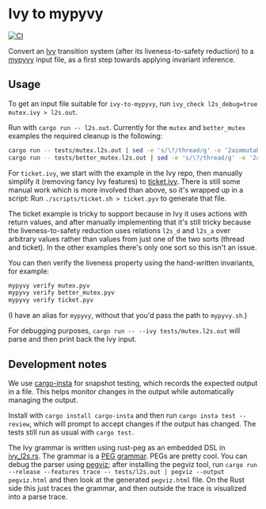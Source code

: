 # Ivy to mypyvy

[![CI](https://github.com/tchajed/ivy-to-mypyvy/actions/workflows/build.yml/badge.svg)](https://github.com/tchajed/ivy-to-mypyvy/actions/workflows/build.yml)

Convert an [Ivy](https://kenmcmil.github.io/ivy/) transition system (after its liveness-to-safety reduction) to a
[mypyvy](https://github.com/wilcoxjay/mypyvy) input file, as a first step towards applying invariant inference.

## Usage

To get an input file suitable for `ivy-to-mypyvy`, run `ivy_check l2s_debug=true
mutex.ivy > l2s.out`.

Run with `cargo run -- l2s.out`. Currently for the `mutex` and `better_mutex` examples the
required cleanup is the following:

```sh
cargo run -- tests/mutex.l2s.out | sed -e 's/\?/thread/g' -e '2aimmutable constant t0: thread' > mutex.pyv
cargo run -- tests/better_mutex.l2s.out | sed -e 's/\?/thread/g' -e '2aimmutable constant t0: thread' > better_mutex.pyv
```

For `ticket.ivy`, we start with the example in the Ivy repo, then manually
simplify it (removing fancy Ivy features) to
[ticket.ivy](https://gist.github.com/tchajed/9222bb1195c93f8a799f2c028bca9039).
There is still some manual work which is more involved than above, so it's
wrapped up in a script: Run `./scripts/ticket.sh > ticket.pyv` to generate that
file.

The ticket example is tricky to support because in Ivy it uses actions with
return values, and after manually implementing that it's still tricky because
the liveness-to-safety reduction uses relations `l2s_d` and `l2s_a` over
arbitrary values rather than values from just one of the two sorts (thread and
ticket). In the other examples there's only one sort so this isn't an issue.

You can then verify the liveness property using the hand-written invariants, for
example:

```sh
mypyvy verify mutex.pyv
mypyvy verify better_mutex.pyv
mypyvy verify ticket.pyv
```

(I have an alias for `mypyvy`, without that you'd pass the path to
`mypyvy.sh`.)

For debugging purposes, `cargo run -- --ivy tests/mutex.l2s.out` will parse and then print
back the Ivy input.

## Development notes

We use [cargo-insta](https://crates.io/crates/cargo-insta) for snapshot testing,
which records the expected output in a file. This helps monitor changes in the
output while automatically managing the output.

Install with `cargo install cargo-insta` and then run `cargo insta test
--review`, which will prompt to accept changes if the output has changed. The
tests still run as usual with `cargo test`.

The Ivy grammar is written using rust-peg as an embedded DSL in
[ivy_l2s.rs](src/ivy_l2s.rs). The grammar is a [PEG
grammar](https://docs.rs/peg/latest/peg/).  PEGs are pretty cool. You can debug
the parser using [pegviz](https://github.com/fasterthanlime/pegviz); after
installing the pegviz tool, run `cargo run --release --features trace --
tests/l2s.out | pegviz --output pegviz.html` and then look at the generated
`pegviz.html` file. On the Rust side this just traces the grammar, and then
outside the trace is visualized into a parse trace.
